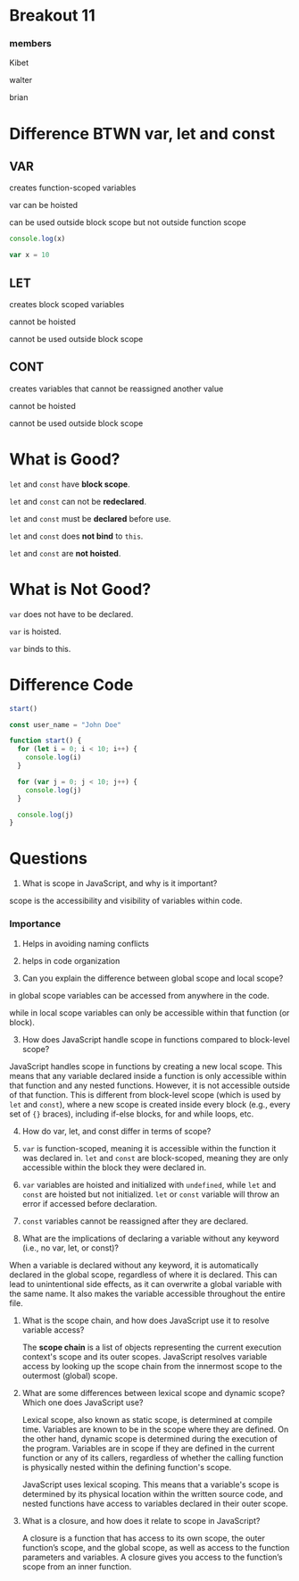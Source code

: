 # Breakout 11

### members

Kibet

walter

brian

# Difference BTWN var, let and const

## VAR

creates function-scoped variables

var can be hoisted

can be used outside block scope but not outside function scope

```jsx
console.log(x)

var x = 10
```

## LET

creates block scoped variables

cannot be hoisted

cannot be used outside block scope

## CONT

creates variables that cannot be reassigned another value

cannot be hoisted

cannot be used outside block scope

# What is Good?

`let` and `const` have **block scope**.

`let` and `const` can not be **redeclared**.

`let` and `const` must be **declared** before use.

`let` and `const` does **not bind** to `this`.

`let` and `const` are **not hoisted**.

# What is Not Good?

`var` does not have to be declared.

`var` is hoisted.

`var` binds to this.

# Difference Code

```jsx
start()

const user_name = "John Doe"

function start() {
  for (let i = 0; i < 10; i++) {
    console.log(i)
  }

  for (var j = 0; j < 10; j++) {
    console.log(j)
  }

  console.log(j)
}
```

# Questions

1. What is scope in JavaScript, and why is it important?

  scope is the accessibility and visibility of variables within code.

### Importance

1. Helps in avoiding naming conflicts
2. helps in code organization

2. Can you explain the difference between global scope and local scope?

in global scope variables can be accessed from anywhere in the code.

while in local scope variables can only be accessible within that function (or block).

3. How does JavaScript handle scope in functions compared to block-level scope?

JavaScript handles scope in functions by creating a new local scope. This means that any variable declared inside a function is only accessible within that function and any nested functions. However, it is not accessible outside of that function. This is different from block-level scope (which is used by `let` and `const`), where a new scope is created inside every block (e.g., every set of `{}` braces), including if-else blocks, for and while loops, etc.

4. How do var, let, and const differ in terms of scope?

1. `var` is function-scoped, meaning it is accessible within the function it was declared in. `let` and `const` are block-scoped, meaning they are only accessible within the block they were declared in.
2.  `var` variables are hoisted and initialized with `undefined`, while `let` and `const` are hoisted but not initialized.  `let` or `const` variable will throw an error if accessed before declaration. 
3.  `const` variables cannot be reassigned after they are declared.

5. What are the implications of declaring a variable without any keyword (i.e., no var, let, or const)?

When a variable is declared without any keyword, it is automatically declared in the global scope, regardless of where it is declared. This can lead to unintentional side effects, as it can overwrite a global variable with the same name. It also makes the variable accessible throughout the entire file.

1. What is the scope chain, and how does JavaScript use it to resolve variable access?
    
    The **scope chain** is a list of objects representing the current execution context's scope and its outer scopes. JavaScript resolves variable access by looking up the scope chain from the innermost scope to the outermost (global) scope.
    
2. What are some differences between lexical scope and dynamic scope? Which one does JavaScript use?
    
    Lexical scope, also known as static scope, is determined at compile time. Variables are known to be in the scope where they are defined. On the other hand, dynamic scope is determined during the execution of the program. Variables are in scope if they are defined in the current function or any of its callers, regardless of whether the calling function is physically nested within the defining function's scope.
    
    JavaScript uses lexical scoping. This means that a variable's scope is determined by its physical location within the written source code, and nested functions have access to variables declared in their outer scope.
    
3.  What is a closure, and how does it relate to scope in JavaScript?
    
    A closure is a function that has access to its own scope, the outer function’s scope, and the global scope, as well as access to the function parameters and variables. A closure gives you access to the function’s scope from an inner function.